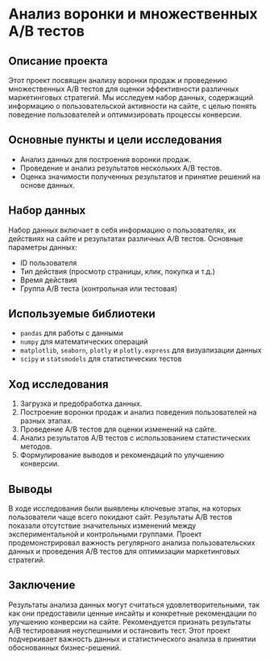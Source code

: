 # Анализ воронки и множественных A/B тестов

## Описание проекта
Этот проект посвящен анализу воронки продаж и проведению множественных A/B тестов для оценки эффективности различных маркетинговых стратегий. Мы исследуем набор данных, содержащий информацию о пользовательской активности на сайте, с целью понять поведение пользователей и оптимизировать процессы конверсии.

## Основные пункты и цели исследования
- Анализ данных для построения воронки продаж.
- Проведение и анализ результатов нескольких A/B тестов.
- Оценка значимости полученных результатов и принятие решений на основе данных.

## Набор данных
Набор данных включает в себя информацию о пользователях, их действиях на сайте и результатах различных A/B тестов. Основные параметры данных:
- ID пользователя
- Тип действия (просмотр страницы, клик, покупка и т.д.)
- Время действия
- Группа A/B теста (контрольная или тестовая)

## Используемые библиотеки
- `pandas` для работы с данными
- `numpy` для математических операций
- `matplotlib`, `seaborn`, `plotly` и `plotly.express` для визуализации данных
- `scipy` и `statsmodels` для статистических тестов

## Ход исследования
1. Загрузка и предобработка данных.
2. Построение воронки продаж и анализ поведения пользователей на разных этапах.
3. Проведение A/B тестов для оценки изменений на сайте.
4. Анализ результатов A/B тестов с использованием статистических методов.
5. Формулирование выводов и рекомендаций по улучшению конверсии.

## Выводы
В ходе исследования были выявлены ключевые этапы, на которых пользователи чаще всего покидают сайт. Результаты A/B тестов показали отсутствие значительных изменений между экспериментальной и контрольными группами. Проект продемонстрировал важность регулярного анализа пользовательских данных и проведения A/B тестов для оптимизации маркетинговых стратегий.

## Заключение
Результаты анализа данных могут считаться удовлетворительными, так как они предоставили ценные инсайты и конкретные рекомендации по улучшению конверсии на сайте. Рекомендуется признать результаты A/B тестирования неуспешными и остановить тест. Этот проект подчеркивает важность данных и статистического анализа в принятии обоснованных бизнес-решений.